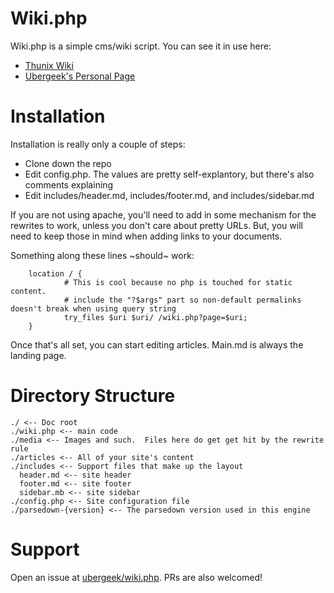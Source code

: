 Wiki.php
========

Wiki.php is a simple cms/wiki script.  You can see it in use here:

* [Thunix Wiki](https://wiki.thunix.net)
* [Ubergeek's Personal Page](https://thunix.net/~ubergeek)

Installation
============

Installation is really only a couple of steps:


* Clone down the repo
* Edit config.php.  The values are pretty self-explantory, but there's also comments explaining
* Edit includes/header.md, includes/footer.md, and includes/sidebar.md

If you are not using apache, you'll need to add in some mechanism for the rewrites to work, unless you don't care about pretty URLs.  But, you will need to keep those in mind when adding links to your documents.

Something along these lines ~should~ work:

        location / {
                # This is cool because no php is touched for static content.
                # include the "?$args" part so non-default permalinks doesn't break when using query string
                try_files $uri $uri/ /wiki.php?page=$uri;
        }

Once that's all set, you can start editing articles.  Main.md is always the landing page.

Directory Structure
===================

    ./ <-- Doc root
    ./wiki.php <-- main code
    ./media <-- Images and such.  Files here do get get hit by the rewrite rule
    ./articles <-- All of your site's content
    ./includes <-- Support files that make up the layout
      header.md <-- site header
      footer.md <-- site footer
      sidebar.mb <-- site sidebar
    ./config.php <-- Site configuration file
    ./parsedown-{version} <-- The parsedown version used in this engine

Support
=======

Open an issue at [ubergeek/wiki.php](https://tildegit.org/ubergeek/wiki.php/issues).  PRs are also welcomed!

